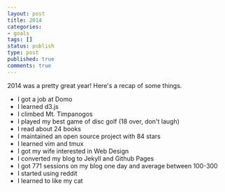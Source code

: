 ```yaml
---
layout: post
title: 2014
categories:
- goals
tags: []
status: publish
type: post
published: true
comments: true
---
```


2014 was a pretty great year! Here's a recap of some things.

* I got a job at Domo
* I learned d3.js
* I climbed Mt. Timpanogos
* I played my best game of disc golf (18 over, don't laugh)
* I read about 24 books
* I maintained an open source project with 84 stars
* I learned vim and tmux
* I got my wife interested in Web Design
* I converted my blog to Jekyll and Github Pages
* I got 771 sessions on my blog one day and average between 100-300
* I started using reddit
* I learned to like my cat
